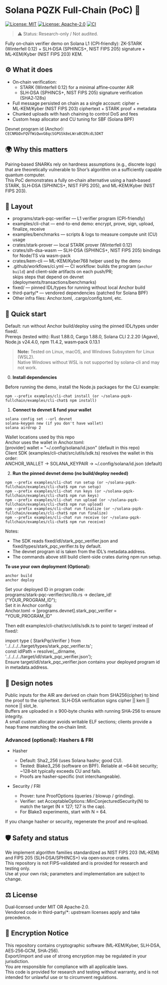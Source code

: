 # Solana PQZK Full‑Chain (PoC) 🧪

[![License: MIT](https://img.shields.io/badge/License-MIT-yellow.svg)](LICENSE)
[![License: Apache-2.0](https://img.shields.io/badge/License-Apache%202.0-blue.svg)](LICENSE)
[![CI](https://github.com/pqzk-labs/solana-pqzk-fullchain/actions/workflows/ci.yml/badge.svg)](https://github.com/pqzk-labs/solana-pqzk-fullchain/actions/workflows/ci.yml)

> ⚠️ Status: Research-only / Not audited.

Fully on‑chain verifier demo on Solana L1 (CPI‑friendly):
ZK-STARK (Winterfell 0.12) + SLH‑DSA (SPHINCS+, NIST FIPS 205) signature + ML‑KEM/Kyber (NIST FIPS 203) KEM.

## ⚙️ What it does
- On‑chain verification:  
  - STARK (Winterfell 0.12) for a minimal affine‑counter AIR  
  - SLH‑DSA (SPHINCS+, NIST FIPS 205) signature verification (SHA2‑128s)
- Full message persisted on chain as a single account: cipher + ML‑KEM/Kyber (NIST FIPS 203) ciphertext + STARK proof + metadata
- Chunked uploads with hash chaining to control DoS and fees
- Custom heap allocator and CU tuning for SBF (Solana BPF)

Devnet program id (Anchor): `CECNRbDxFQVfWiQwvG8qcSGPGSk8eLWraBCERcdL5DKT`

## 🌍 Why this matters
Pairing‑based SNARKs rely on hardness assumptions (e.g., discrete logs) that are theoretically vulnerable to Shor’s algorithm on a sufficiently capable quantum computer.  
This PoC demonstrates a fully on‑chain alternative using a hash‑based STARK, SLH‑DSA (SPHINCS+, NIST FIPS 205), and ML‑KEM/Kyber (NIST FIPS 203).

## 📂 Layout
- programs/stark-pqc-verifier — L1 verifier program (CPI-friendly)  
- examples/cli-chat — end-to-end demo: encrypt, prove, sign, upload, finalize, receive  
- examples/benchmarks — scripts & logs to measure compute unit (CU) usage  
- crates/stark-prover — local STARK prover (Winterfell 0.12)  
- crates/slh-dsa-wasm — SLH-DSA (SPHINCS+, NIST FIPS 205) bindings for Node/TS via wasm-pack  
- crates/kem-cli — ML-KEM/Kyber768 helper used by the demo  
- .github/workflows/ci.yml — CI workflow: builds the program (`anchor build`) and client-side artifacts on each push/PR;  
  skips steps that depend on devnet (deployments/transactions/benchmarks)
- fixed/ — pinned IDL/types for running without local Anchor build  
- third-party/* — vendored dependencies (patched for Solana BPF)  
- Other infra files: Anchor.toml, .cargo/config.toml, etc.

## 🚀 Quick start
Default: run without Anchor build/deploy using the pinned IDL/types under fixed/.  
Prereqs (tested with): Rust 1.88.0, Cargo 1.88.0, Solana CLI 2.2.20 (Agave), Node.js v24.4.0, npm 11.4.2, wasm‑pack 0.13.1
> **Note:** Tested on Linux, macOS, and Windows Subsystem for Linux (WSL2).  
> Native Windows without WSL is not supported by solana-cli and may not work.

0. **Install dependencies**

Before running the demo, install the Node.js packages for the CLI example:  
```
npm --prefix examples/cli-chat install (or ~/solana-pqzk-fullchain/examples/cli-chat$ npm install)
```

1. **Connect to devnet & fund your wallet**
```
solana config set --url devnet
solana-keygen new (if you don't have wallet)
solana airdrop 2
```
Wallet locations used by this repo  
Anchor uses the wallet in Anchor.toml:  
[provider] wallet = "~/.config/solana/id.json" (default in this repo)  
Client SDK (examples/cli-chat/src/utils/sdk.ts) resolves the wallet in this order:  
ANCHOR_WALLET → SOLANA_KEYPAIR → ~/.config/solana/id.json (default)

2. **Run the pinned devnet demo (no build/deploy needed)**
```
npm --prefix examples/cli-chat run setup (or ~/solana-pqzk-fullchain/examples/cli-chat$ npm run setup)
npm --prefix examples/cli-chat run keys (or ~/solana-pqzk-fullchain/examples/cli-chat$ npm run keys)
npm --prefix examples/cli-chat run upload (or ~/solana-pqzk-fullchain/examples/cli-chat$ npm run upload)
npm --prefix examples/cli-chat run finalize (or ~/solana-pqzk-fullchain/examples/cli-chat$ npm run finalize)
npm --prefix examples/cli-chat run receive (or ~/solana-pqzk-fullchain/examples/cli-chat$ npm run receive)
```
Notes:
- The SDK reads fixed/idl/stark_pqc_verifier.json and fixed/types/stark_pqc_verifier.ts by default.
- The devnet program id is taken from the IDL’s metadata.address.
- The commands above still build client-side crates during npm run setup.

**To use your own deployment (Optional):**
```
anchor build
anchor deploy
```
Set your deployed ID in program code:  
programs/stark-pqc-verifier/src/lib.rs → declare_id!("YOUR_PROGRAM_ID");  
Set it in Anchor config:  
Anchor.toml → [programs.devnet].stark_pqc_verifier = "YOUR_PROGRAM_ID"

Then edit examples/cli-chat/src/utils/sdk.ts to point to target/ instead of fixed/:

import type { StarkPqcVerifier } from '../../../../target/types/stark_pqc_verifier.ts';  
const idlPath = resolve(__dirname, '../../../../target/idl/stark_pqc_verifier.json');  
Ensure target/idl/stark_pqc_verifier.json contains your deployed program id in metadata.address.

## 📝 Design notes
Public inputs for the AIR are derived on chain from SHA256(cipher) to bind the proof to the ciphertext.
SLH‑DSA verification signs cipher || kem || nonce || slot_le.  
Buffers are uploaded in ≤ 900‑byte chunks with running SHA‑256 to ensure integrity.  
A small custom allocator avoids writable ELF sections; clients provide a heap frame matching the on‑chain limit.

### Advanced (optional): Hashers & FRI
- Hasher
  - Default: Sha2_256 (uses Solana hashv; good CU).
  - Tested: Blake3_256 (software on BPF). Reliable at ~64‑bit security; ~128‑bit typically exceeds CU and fails.
  - Proofs are hasher‑specific (not interchangeable).

- Security / FRI
  - Prover: tune ProofOptions (queries / blowup / grinding).
  - Verifier: set AcceptableOptions::MinConjecturedSecurity(N) to match the target (N ≤ 127; 127 is the cap).
  - For Blake3 experiments, start with N = 64.

If you change hasher or security, regenerate the proof and re‑upload.

## 🛡️ Safety and status
We implement algorithm families standardized as NIST FIPS 203 (ML‑KEM) and FIPS 205 (SLH‑DSA/SPHINCS+) via open‑source crates.  
This repository is not FIPS‑validated and is provided for research and testing only.  
Use at your own risk; parameters and implementation are subject to change.

## ⚖️ License
Dual‑licensed under MIT OR Apache‑2.0.  
Vendored code in third-party/*: upstream licenses apply and take precedence.

## 🔐 Encryption Notice
This repository contains cryptographic software (ML‑KEM/Kyber, SLH‑DSA, AES‑256‑GCM, SHA‑256).  
Export/import and use of strong encryption may be regulated in your jurisdiction.  
You are responsible for compliance with all applicable laws.  
This code is provided for research and testing without warranty, and is not intended for unlawful use or to circumvent regulations.
